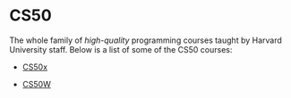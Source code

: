 # CS50

The whole family of *high-quality* programming courses taught by Harvard University staff. Below is a list of some of the CS50 courses:  

* [CS50x](/wiki/CS50x)

* [CS50W](/wiki/CS50W)